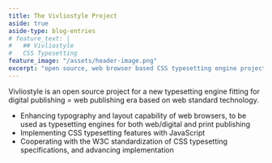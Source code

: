```yaml
---
title: The Vivliostyle Project
aside: true
aside-type: blog-entries
# feature_text: |
#   ## Vivliostyle
#   CSS Typesetting
feature_image: "/assets/header-image.png"
excerpt: "open source, web browser based CSS typesetting engine project"
---
```


Vivliostyle is an open source project for a new typesetting engine fitting for digital publishing = web publishing era based on web standard technology.

* Enhancing typography and layout capability of web browsers, to be used as typesetting engines for both web/digital and print publishing
* Implementing CSS typesetting features with JavaScript
* Cooperating with the W3C standardization of CSS typesetting specifications, and advancing implementation

